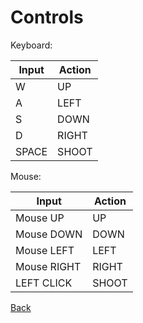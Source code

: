 # Controls

Keyboard:

| Input | Action |
| ----- | ------ |
| W     | UP     |
| A     | LEFT   |
| S     | DOWN   |
| D     | RIGHT  |
| SPACE | SHOOT  |

Mouse:

| Input       | Action |
| ----------- | ------ |
| Mouse UP    | UP     |
| Mouse DOWN  | DOWN   |
| Mouse LEFT  | LEFT   |
| Mouse RIGHT | RIGHT  |
| LEFT CLICK  | SHOOT  |

[Back](../../README.md)
